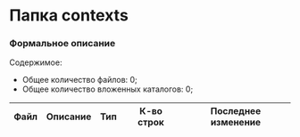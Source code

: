 # Папка contexts

### Формальное описание

Содержимое:
* Общее количество файлов: 0;
* Общее количество вложенных каталогов: 0;

| Файл | Описание | Тип | К-во строк | Последнее изменение |
|------|----------|-----|------------|---------------------|

